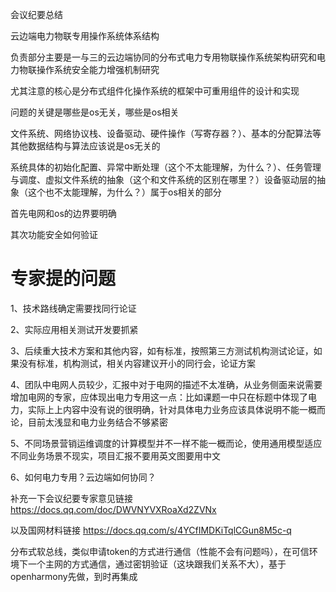 会议纪要总结

云边端电力物联专用操作系统体系结构

负责部分主要是一与三的云边端协同的分布式电力专用物联操作系统架构研究和电力物联操作系统安全能力增强机制研究

尤其注意的核心是分布式组件化操作系统的框架中可重用组件的设计和实现

问题的关键是哪些是os无关，哪些是os相关

文件系统、网络协议栈、设备驱动、硬件操作（写寄存器？）、基本的分配算法等其他数据结构与算法应该说是os无关的

系统具体的初始化配置、异常中断处理（这个不太能理解，为什么？）、任务管理与调度、虚拟文件系统的抽象（这个和文件系统的区别在哪里？）设备驱动层的抽象（这个也不太能理解，为什么？）属于os相关的部分

首先电网和os的边界要明确

其次功能安全如何验证

# 专家提的问题
1、技术路线确定需要找同行论证

2、实际应用相关测试开发要抓紧

3、后续重大技术方案和其他内容，如有标准，按照第三方测试机构测试论证，如果没有标准，机构测试，相关内容建议开小的同行会，论证方案

4、团队中电网人员较少，汇报中对于电网的描述不太准确，从业务侧面来说需要增加电网的专家，应体现出电力专用这一点：比如课题一中只在标题中体现了电力，实际上上内容中没有说的很明确，针对具体电力业务应该具体说明不能一概而论，目前太浅显和电力业务结合不够紧密

5、不同场景营销运维调度的计算模型并不一样不能一概而论，使用通用模型适应不同业务场景不现实，项目汇报不要用英文图要用中文

6、如何电力专用？云边端如何协同？

补充一下会议纪要专家意见链接 https://docs.qq.com/doc/DWVNYVXRoaXd2ZVNx

以及国网材料链接  https://docs.qq.com/s/4YCfIMDKiTqlCGun8M5c-q 

分布式软总线，类似申请token的方式进行通信（性能不会有问题吗），在可信环境下一个主网的方式通信，通过密钥验证（这块跟我们关系不大），基于openharmony先做，到时再集成